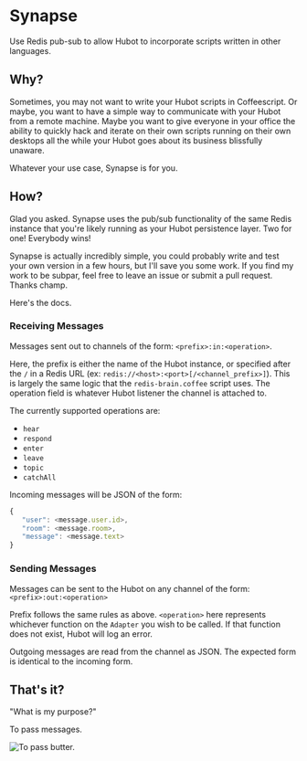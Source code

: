 # Synapse
Use Redis pub-sub to allow Hubot to incorporate scripts written in other
languages.

## Why?
Sometimes, you may not want to write your Hubot scripts in Coffeescript. Or
maybe, you want to have a simple way to communicate with your Hubot from a
remote machine. Maybe you want to give everyone in your office the ability
to quickly hack and iterate on their own scripts running on their own
desktops all the while your Hubot goes about its business blissfully unaware.

Whatever your use case, Synapse is for you.

## How?
Glad you asked. Synapse uses the pub/sub functionality of the same Redis
instance that you're likely running as your Hubot persistence layer.
Two for one! Everybody wins!

Synapse is actually incredibly simple, you could probably write
and test your own version in a few hours, but I'll save you some work. If you
find my work to be subpar, feel free to leave an issue or submit a pull
request. Thanks champ.

Here's the docs.

### Receiving Messages
Messages sent out to channels of the form: `<prefix>:in:<operation>`.

Here, the prefix is either the name of the Hubot instance, or specified after
the `/` in a Redis URL (ex: `redis://<host>:<port>[/<channel_prefix>]`).
This is largely the same logic that the `redis-brain.coffee` script uses. The 
operation field is whatever Hubot listener the channel is attached to.

The currently supported operations are:
* `hear`
* `respond`
* `enter`
* `leave`
* `topic`
* `catchAll`

Incoming messages will be JSON of the form:
```javascript
{
   "user": <message.user.id>,
   "room": <message.room>,
   "message": <message.text>
}
```

### Sending Messages
Messages can be sent to the Hubot on any channel of the form:
`<prefix>:out:<operation>`

Prefix follows the same rules as above. `<operation>` here represents whichever
function on the `Adapter` you wish to be called. If that function does not
exist, Hubot will log an error.

Outgoing messages are read from the channel as JSON. The expected form is
identical to the incoming form.

## That's it?

"What is my purpose?"

To pass messages.

![To pass butter.](http://i.imgur.com/IxC2SCj.gif)
